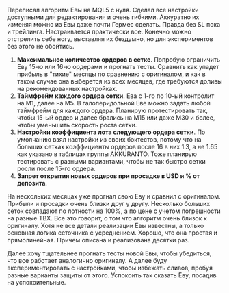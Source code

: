 Переписал алгоритм Евы на MQL5 с нуля. Сделал все настройки доступными для редактирования и очень гибкими. Аккуратно их изменяя можно из Евы даже почти Гермес сделать. Правда без SL пока и трейлинга. Настраивается практически все. Конечно можно отстрелить себе ногу, выставляя их бездумно, но для экспериментов без этого не обойтись.
1. **Максимальное количество ордеров в сетке**. Попробую ограничить Еву 15-ю или 16-ю ордерами и прогнать тесты. Сравнить как упадет прибыль в "тихие" месяцы по сравнению с оригиналом, и как в таком случае она выберется из всех месяцев, где требуются доливы на рекомендованных настройках.  
1. **Таймфрейм каждого ордера сетки**. Ева с 1-го по 10-ый контролит на M1, далее на M5. В галоперидольной Еве можно задать любой таймфрейм для каждого ордера. Планирую протестировать так, чтобы 15-ый ордер и далее брались на M15 или даже M30 и более, чтобы уменьшить скорость роста сетки.
2. **Настройки коэффициента лота следующего ордера сетки**. По умолчанию взял настройки из своих бэктестов, потому что на больших сетках коэффициенты ордеров после 16 в них 1.3, а не 1.65 как указано в таблицах группы AKKURANTO. Тоже планирую тестировать с разными вариантами, чтобы не так быстро сетки росли после 15-го ордера.
3. **Запрет открытия новых ордеров при просадке в USD и % от депозита**.

На нескольких месяцах уже прогнал свою Еву и сравнил с оригиналом. Прибыли и просадки очень близки друг у другу. Несколько больших сеток совпадают по лотности на 100%, а по цене с учетом погрешности на разные ТВХ. Все это говорит, о том что алгоритм очень близок к оригиналу. Хотя не все детали реализации Евы известны, а только основная логика сеточника с усреднением. Хорошо, что она простая и прямолинейная. Причем описана и реализована десятки раз.

Далее хочу тщательнее прогнать тесты новой Евы, чтобы убедиться, что все работает аналогично оригиналу. А далее буду экспериментировать с настройками, чтобы избежать сливов, пробуя разные варианты защиты от этого. Успокоить так сказать Еву, посадив на успокоительные.